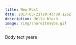 ```yaml
---
title: New Post
date: 2017-03-21T20:43:08.126Z
description: Hello blurb
image: /img/shareitmaybe.gif
---
```


Body tect yeere